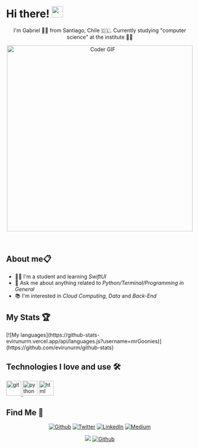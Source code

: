 <div id="header">
  <h1>Hi there! <img src="https://user-images.githubusercontent.com/42378118/110234147-e3259600-7f4e-11eb-95be-0c4047144dea.gif" width="30"></h1>
  <p align="center">I'm Gabriel 👨‍💻 from Santiago, Chile 🇨🇱. Currently studying "computer science" at the institute 👨‍🎓 </p>
</div>
<div align="center">
  <img src="https://media.giphy.com/media/ZVik7pBtu9dNS/giphy.gif" alt="Coder GIF" width="500">
</div>
</p>
<br />  

<h2 align=>About me📋</h2>
  
- 👨‍🎓 I'm a student and learning *SwiftUI*
- 💬  Ask me about anything related to *Python/Terminal/Programming in General*
- 📚 I'm interested in *Cloud Computing*, *Data* and *Back-End*
  
<!-- Stats -->
<h2>My Stats 🏆</h2>
<div>
   [![My languages](https://github-stats-evirunurm.vercel.app/api/languages.js?username=mrGoonies)](https://github.com/evirunurm/github-stats)
</div>

<h2> Technologies I love and use 🛠</h2>
<p align="left">
  <a href="https://git-scm.com/" target="_blank"> <img src="https://www.vectorlogo.zone/logos/git-scm/git-scm-icon.svg" alt="git" width="40" height="40"/> </a>
  <a hreef="https://www.python.org/" target="_blank"> <img src="https://www.vectorlogo.zone/logos/python/python-icon.svg" alt="python" width="40" height="40" /> </a>
  <a href="https://html.spec.whatwg.org/" targeet="_blank"> <img src="https://www.vectorlogo.zone/logos/w3_html5/w3_html5-icon.svg" alt="html" width="40" height="40" /> </a>


 <h2>Find Me 🥳</h3>
 
 <p align="center"><a href="https://github.com/mrGoonies" target="_blank"><img alt="Github" src="https://img.shields.io/badge/GitHub-%2312100E.svg?&style=for-the-badge&logo=Github&logoColor=white" /></a> <a href="https://twitter.com/GooniesMunoz" target="_blank"><img alt="Twitter" src="https://img.shields.io/badge/twitter-%231DA1F2.svg?&style=for-the-badge&logo=twitter&logoColor=white" /></a> <a href="https://www.linkedin.com/in/goonies/" target="_blank"><img alt="LinkedIn" src="https://img.shields.io/badge/linkedin-%230077B5.svg?&style=for-the-badge&logo=linkedin&logoColor=white" /></a> <a href="https://medium.com/@munozgoonies" target="_blank"><img alt="Medium" src="https://img.shields.io/badge/medium-%2312100E.svg?&style=for-the-badge&logo=medium&logoColor=white" /></a>

 <div align="center">
  
  ![](https://visitor-badge.laobi.icu/badge?page_id=mrGoonies) 
  [![Github](https://img.shields.io/github/followers/mrGoonies?label=Follow&style=social)](https://github.com/CharalambosIoannou)

</div>

 

 
